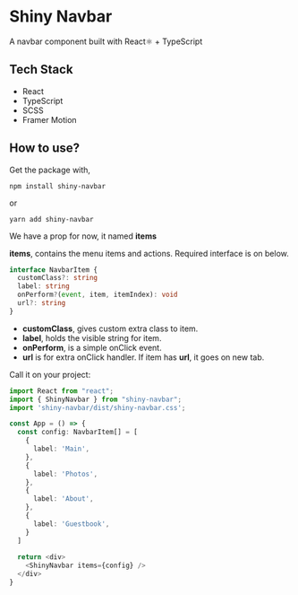 # Shiny Navbar

A navbar component built with React⚛️ + TypeScript

## Tech Stack
- React
- TypeScript
- SCSS
- Framer Motion

## How to use?

Get the package with,
```shell
npm install shiny-navbar
```
or
```shell
yarn add shiny-navbar
```

We have a prop for now, it named **items**

**items**, contains the menu items and actions. Required interface is on below.

```typescript jsx
interface NavbarItem {
  customClass?: string
  label: string
  onPerform?(event, item, itemIndex): void
  url?: string
}
```

- __customClass__, gives custom extra class to item.
- __label__, holds the visible string for item.
- __onPerform__, is a simple onClick event.
- __url__ is for extra onClick handler. If item has **url**, it goes on new tab.

Call it on your project:

```typescript jsx
import React from "react";
import { ShinyNavbar } from "shiny-navbar";
import 'shiny-navbar/dist/shiny-navbar.css';

const App = () => {
  const config: NavbarItem[] = [
    {
      label: 'Main',
    },
    {
      label: 'Photos',
    },
    {
      label: 'About',
    },
    {
      label: 'Guestbook',
    }
  ]
  
  return <div>
    <ShinyNavbar items={config} />
  </div>
}
```